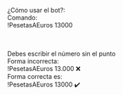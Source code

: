 ¿Cómo usar el bot?:
<br>
Comando:
<br>
!PesetasAEuros 13000

<br>
<br>
Debes escribir el número sin el punto
<br>
Forma incorrecta:
<br>
!PesetasAEuros 13.000 ❌

<br>
Forma correcta es:
<br>
!PesetasAEuros 13000 ✔️

